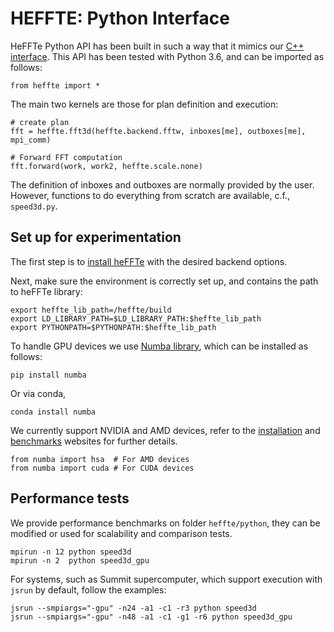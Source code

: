 HEFFTE: Python Interface
=======================

HeFFTe Python API has been built in such a way that it mimics our [C++ interface](https://mkstoyanov.bitbucket.io/heffte/md_doxygen_basic_usage.html). This API has been tested with Python 3.6, and can be imported as follows:

~~~
from heffte import *
~~~

The main two kernels are those for plan definition and execution:

~~~
# create plan
fft = heffte.fft3d(heffte.backend.fftw, inboxes[me], outboxes[me], mpi_comm)

# Forward FFT computation
fft.forward(work, work2, heffte.scale.none)
~~~

The definition of inboxes and outboxes are normally provided by the user. However, functions to do everything from scratch are available, c.f., `speed3d.py`.

## Set up for experimentation

The first step is to [install heFFTe](https://mkstoyanov.bitbucket.io/heffte/md_doxygen_installation.html) with the desired backend options. 

Next, make sure the environment is correctly set up, and contains the path to heFFTe library:

~~~
export heffte_lib_path=/heffte/build
export LD_LIBRARY_PATH=$LD_LIBRARY_PATH:$heffte_lib_path
export PYTHONPATH=$PYTHONPATH:$heffte_lib_path
~~~


To handle GPU devices we use [Numba library](https://numba.pydata.org/), which can be installed as follows:
~~~
pip install numba
~~~
Or via conda,
~~~
conda install numba
~~~

We currently support NVIDIA and AMD devices, refer to the [installation](https://mkstoyanov.bitbucket.io/heffte/md_doxygen_installation.html)  and [benchmarks](https://mkstoyanov.bitbucket.io/heffte/https://bitbucket.org/icl/heffte/src/master/doxygen/.html) websites for further details.

~~~
from numba import hsa  # For AMD devices
from numba import cuda # For CUDA devices
~~~


## Performance tests

We provide performance benchmarks on folder `heffte/python`, they can be modified or used for scalability and comparison tests.

~~~
mpirun -n 12 python speed3d
mpirun -n 2  python speed3d_gpu
~~~

For systems, such as Summit supercomputer, which support execution with `jsrun` by default, follow the examples:

~~~
jsrun --smpiargs="-gpu" -n24 -a1 -c1 -r3 python speed3d
jsrun --smpiargs="-gpu" -n48 -a1 -c1 -g1 -r6 python speed3d_gpu
~~~